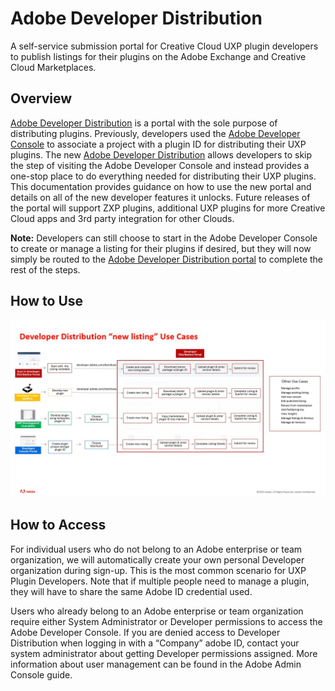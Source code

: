 <Hero slots="heading, text" background="rgb(141, 52, 78)" hideBreadcrumbNav={false} width="100%"/>

<!-- ![Hero image](../../images/S_filled_DD_CreateApps_1400x500_x2.png) -->

# Adobe Developer Distribution

A self-service submission portal for Creative Cloud UXP plugin developers to publish listings for their plugins on the Adobe Exchange and Creative Cloud Marketplaces.

## Overview

[Adobe Developer Distribution](/distribute/home) is a portal with the sole purpose of distributing plugins. Previously, developers used the [Adobe Developer Console](/developer-console) to associate a project with a plugin ID for distributing their UXP plugins. The new [Adobe Developer Distribution](/distribute/home) allows developers to skip the step of visiting the Adobe Developer Console and instead provides a one-stop place to do everything needed for distributing their UXP plugins. This documentation provides guidance on how to use the new portal and details on all of the new developer features it unlocks. Future releases of the portal will support ZXP plugins, additional UXP plugins for more Creative Cloud apps and 3rd party integration for other Clouds.

**Note:** Developers can still choose to start in the Adobe Developer Console to create or manage a listing for their plugins if desired, but they will now simply be routed to the [Adobe Developer Distribution portal](/distribute/home) to complete the rest of the steps.

## How to Use

![](../../images/dd-use-cases.png)

## How to Access

For individual users who do not belong to an Adobe enterprise or team organization, we will automatically create your own personal Developer organization during sign-up. This is the most common scenario for UXP Plugin Developers. Note that if multiple people need to manage a plugin, they will have to share the same Adobe ID credential used.

Users who already belong to an Adobe enterprise or team organization require either System Administrator or Developer permissions to access the Adobe Developer Console. If you are denied access to Developer Distribution when logging in with a “Company” adobe ID, contact your system administrator about getting Developer permissions assigned. More information about user management can be found in the Adobe Admin Console guide.

<br/>
